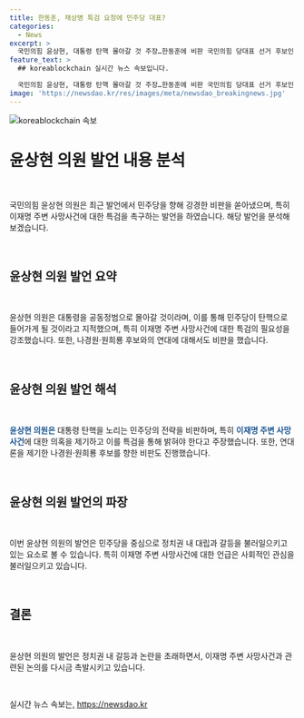 ```yaml
---
title: 한동훈, 채상병 특검 요청에 민주당 대표?
categories:
  - News
excerpt: >
  국민의힘 윤상현, 대통령 탄핵 몰아갈 것 주장…한동훈에 비판 국민의힘 당대표 선거 후보인 윤상현 의원이 대통령 탄핵을 주장하며 한동훈 후보를 비판했습니다. 그는 특검을 통해 이재명 주변의 사망사건을 조사하고, 이 대표를 압박하며 민주당을 비판했습니다. 또한 연대론을 제기하는 것에 대해 반박했습니다. 윤상현 의원은 논란을 일으키며 주목받고 있습니다.
feature_text: >
  ## koreablockchain 실시간 뉴스 속보입니다.

  국민의힘 윤상현, 대통령 탄핵 몰아갈 것 주장…한동훈에 비판 국민의힘 당대표 선거 후보인 윤상현 의원이 대통령 탄핵을 주장하며 한동훈 후보를 비판했습니다. 그는 특검을 통해 이재명 주변의 사망사건을 조사하고, 이 대표를 압박하며 민주당을 비판했습니다. 또한 연대론을 제기하는 것에 대해 반박했습니다. 윤상현 의원은 논란을 일으키며 주목받고 있습니다.
image: 'https://newsdao.kr/res/images/meta/newsdao_breakingnews.jpg'
---
```


<p><img src="https://newsdao.kr/res/images/meta/newsdao_breakingnews.jpg" alt="koreablockchain 속보" /></p>

<h1 data-ke-size="size26">윤상현 의원 발언 내용 분석</h1>

<p data-ke-size="size16">&nbsp;</p>

<p>국민의힘 윤상현 의원은 최근 발언에서 민주당을 향해 강경한 비판을 쏟아냈으며, 특히 이재명 주변 사망사건에 대한 특검을 촉구하는 발언을 하였습니다. 해당 발언을 분석해보겠습니다.</p>

<p data-ke-size="size16">&nbsp;</p>

<h2 data-ke-size="size26">윤상현 의원 발언 요약</h2>

<p data-ke-size="size16">&nbsp;</p>

<p>윤상현 의원은 대통령을 공동정범으로 몰아갈 것이라며, 이를 통해 민주당이 탄핵으로 들어가게 될 것이라고 지적했으며, 특히 이재명 주변 사망사건에 대한 특검의 필요성을 강조했습니다. 또한, 나경원·원희룡 후보와의 연대에 대해서도 비판을 했습니다.</p>

<p data-ke-size="size16">&nbsp;</p>

<h2 data-ke-size="size26">윤상현 의원 발언 해석</h2>

<p data-ke-size="size16">&nbsp;</p>

<p><b><span style="color: #1a5490;">윤상현 의원은</span></b> 대통령 탄핵을 노리는 민주당의 전략을 비판하며, 특히 <b><span style="color: #1a5490;">이재명 주변 사망사건</span></b>에 대한 의혹을 제기하고 이를 특검을 통해 밝혀야 한다고 주장했습니다. 또한, 연대론을 제기한 나경원·원희룡 후보를 향한 비판도 진행했습니다.</p>

<p data-ke-size="size16">&nbsp;</p>

<h2 data-ke-size="size26">윤상현 의원 발언의 파장</h2>

<p data-ke-size="size16">&nbsp;</p>

<p>이번 윤상현 의원의 발언은 민주당을 중심으로 정치권 내 대립과 갈등을 불러일으키고 있는 요소로 볼 수 있습니다. 특히 이재명 주변 사망사건에 대한 언급은 사회적인 관심을 불러일으키고 있습니다.</p>

<p data-ke-size="size16">&nbsp;</p>

<h2 data-ke-size="size26">결론</h2>

<p data-ke-size="size16">&nbsp;</p>

<p>윤상현 의원의 발언은 정치권 내 갈등과 논란을 초래하면서, 이재명 주변 사망사건과 관련된 논의를 다시금 촉발시키고 있습니다.</p>

<p data-ke-size="size16">&nbsp;</p>
실시간 뉴스 속보는, <a href="https://newsdao.kr" rel="dofollow">https://newsdao.kr</a>


